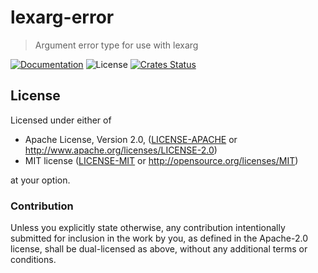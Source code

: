 # lexarg-error

> Argument error type for use with lexarg

[![Documentation](https://img.shields.io/badge/docs-master-blue.svg)][Documentation]
![License](https://img.shields.io/crates/l/lexarg-error.svg)
[![Crates Status](https://img.shields.io/crates/v/lexarg-error.svg)](https://crates.io/crates/lexarg-error)

## License

Licensed under either of

* Apache License, Version 2.0, ([LICENSE-APACHE](LICENSE-APACHE) or <http://www.apache.org/licenses/LICENSE-2.0>)
* MIT license ([LICENSE-MIT](LICENSE-MIT) or <http://opensource.org/licenses/MIT>)

at your option.

### Contribution

Unless you explicitly state otherwise, any contribution intentionally
submitted for inclusion in the work by you, as defined in the Apache-2.0
license, shall be dual-licensed as above, without any additional terms or
conditions.

[Crates.io]: https://crates.io/crates/lexarg-error
[Documentation]: https://docs.rs/lexarg-error
